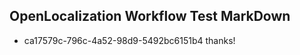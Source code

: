 ## OpenLocalization Workflow Test MarkDown
* ca17579c-796c-4a52-98d9-5492bc6151b4 
thanks!<!--HONumber=Mar16_HO3-->
